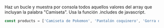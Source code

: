  Haz un bucle y muestra por consola todos aquellos valores del array que incluyan la palabra "Camiseta". Usa la función .includes de javascript.

```js
const products = ['Camiseta de Pokemon', 'Pantalón coquinero', 'Gorra de gansta', 'Camiseta de Basket', 'Cinrurón de Orión', 'AC/DC Camiseta']
```